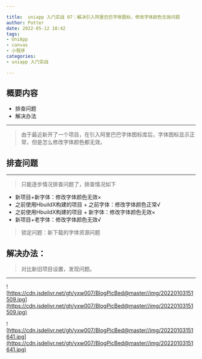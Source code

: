 ```yaml
---

title:  uniapp 入门实战 07：解决引入阿里巴巴字体图标，修改字体颜色无效问题
author: Potter
date: 2022-05-12 18:42
tags: 
- UniApp
- canvas
- 小程序
categories: 
- uniapp 入门实战

---
```


## 概要内容

- 排查问题
- 解决办法

---

> 由于最近新开了一个项目，在引入阿里巴巴字体图标库后，字体图标显示正常，但是怎么修改字体颜色都无效。
> 

## 排查问题

---

> 只能逐步情况排查问题了，排查情况如下
> 
- 新项目+新字体：修改字体颜色无效×
- 之前使用HbuildX构建的项目 + 之前字体：修改字体颜色正常√
- 之前使用HbuildX构建的项目 + 新字体：修改字体颜色无效×
- 新项目+老字体：修改字体颜色无效√

> 锁定问题：新下载的字体资源问题

<!--more-->

## 解决办法：

> 对比新旧项目设置，发现问题。

---

![https://cdn.jsdelivr.net/gh/yxw007/BlogPicBed@master//img/20220103151509.jpg](https://cdn.jsdelivr.net/gh/yxw007/BlogPicBed@master//img/20220103151509.jpg)

![https://cdn.jsdelivr.net/gh/yxw007/BlogPicBed@master//img/20220103151641.jpg](https://cdn.jsdelivr.net/gh/yxw007/BlogPicBed@master//img/20220103151641.jpg)

